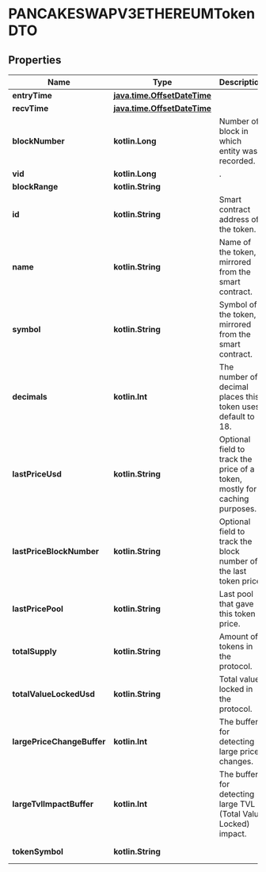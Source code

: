 
# PANCAKESWAPV3ETHEREUMTokenDTO

## Properties
Name | Type | Description | Notes
------------ | ------------- | ------------- | -------------
**entryTime** | [**java.time.OffsetDateTime**](java.time.OffsetDateTime.md) |  |  [optional]
**recvTime** | [**java.time.OffsetDateTime**](java.time.OffsetDateTime.md) |  |  [optional]
**blockNumber** | **kotlin.Long** | Number of block in which entity was recorded. |  [optional]
**vid** | **kotlin.Long** | . |  [optional]
**blockRange** | **kotlin.String** |  |  [optional]
**id** | **kotlin.String** | Smart contract address of the token. |  [optional]
**name** | **kotlin.String** | Name of the token, mirrored from the smart contract. |  [optional]
**symbol** | **kotlin.String** | Symbol of the token, mirrored from the smart contract. |  [optional]
**decimals** | **kotlin.Int** | The number of decimal places this token uses, default to 18. |  [optional]
**lastPriceUsd** | **kotlin.String** | Optional field to track the price of a token, mostly for caching purposes. |  [optional]
**lastPriceBlockNumber** | **kotlin.String** | Optional field to track the block number of the last token price. |  [optional]
**lastPricePool** | **kotlin.String** | Last pool that gave this token a price. |  [optional]
**totalSupply** | **kotlin.String** | Amount of tokens in the protocol. |  [optional]
**totalValueLockedUsd** | **kotlin.String** | Total value locked in the protocol. |  [optional]
**largePriceChangeBuffer** | **kotlin.Int** | The buffer for detecting large price changes. |  [optional]
**largeTvlImpactBuffer** | **kotlin.Int** | The buffer for detecting large TVL (Total Value Locked) impact. |  [optional]
**tokenSymbol** | **kotlin.String** |  |  [optional] [readonly]



